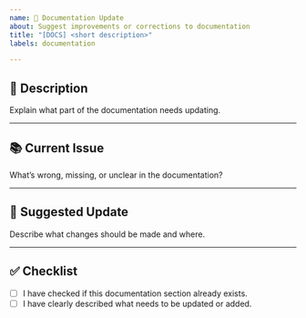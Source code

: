 ```yaml
---
name: 🧾 Documentation Update
about: Suggest improvements or corrections to documentation
title: "[DOCS] <short description>"
labels: documentation

---
```


## 📝 Description

Explain what part of the documentation needs updating.

---

## 📚 Current Issue

What’s wrong, missing, or unclear in the documentation?

---

## 🧠 Suggested Update

Describe what changes should be made and where.

---

## ✅ Checklist

- [ ] I have checked if this documentation section already exists.  
- [ ] I have clearly described what needs to be updated or added.  
